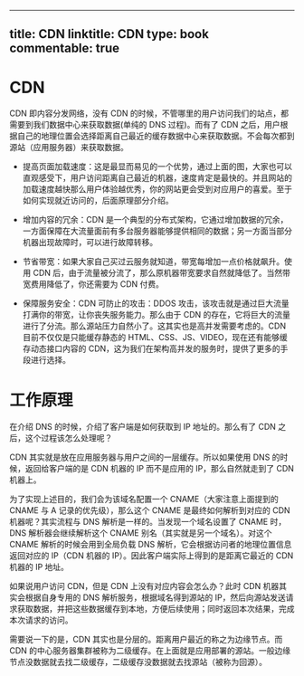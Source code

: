 
---
title: CDN
linktitle: CDN
type: book
commentable: true
---

# CDN

CDN 即内容分发网络，没有 CDN 的时候，不管哪里的用户访问我们的站点，都需要到我们数据中心来获取数据(单纯的 DNS 过程)。而有了 CDN 之后，用户根据自己的地理位置会选择距离自己最近的缓存数据中心来获取数据。不会每次都到源站（应用服务器）来获取数据。

- 提高页面加载速度：这是最显而易见的一个优势，通过上面的图，大家也可以直观感受下，用户访问距离自己最近的机器，速度肯定是最快的。并且网站的加载速度越快那么用户体验越优秀，你的网站更会受到对应用户的喜爱。至于如何实现就近访问的，后面原理部分介绍。

- 增加内容的冗余：CDN 是一个典型的分布式架构，它通过增加数据的冗余，一方面保障在大流量面前有多台服务器能够提供相同的数据；另一方面当部分机器出现故障时，可以进行故障转移。

- 节省带宽：如果大家自己买过云服务就知道，带宽每增加一点价格就飙升。使用 CDN 后，由于流量被分流了，那么原机器带宽要求自然就降低了。当然带宽费用降低了，你还需要为 CDN 付费。

- 保障服务安全：CDN 可防止的攻击：DDOS 攻击，该攻击就是通过巨大流量打满你的带宽，让你丧失服务能力。那么由于 CDN 的存在，它将巨大的流量进行了分流。那么源站压力自然小了。这其实也是高并发需要考虑的。CDN 目前不仅仅是只能缓存静态的 HTML、CSS、JS、VIDEO，现在还有能够缓存动态接口内容的 CDN，这为我们在架构高并发的服务时，提供了更多的手段进行选择。

# 工作原理

在介绍 DNS 的时候，介绍了客户端是如何获取到 IP 地址的。那么有了 CDN 之后，这个过程该怎么处理呢？

CDN 其实就是放在应用服务器与用户之间的一层缓存。所以如果使用 DNS 的时候，返回给客户端的是 CDN 机器的 IP 而不是应用的 IP，那么自然就走到了 CDN 机器上。

为了实现上述目的，我们会为该域名配置一个 CNAME（大家注意上面提到的 CNAME 与 A 记录的优先级），那么这个 CNAME 是最终如何解析到对应的 CDN 机器呢？其实流程与 DNS 解析是一样的。当发现一个域名设置了 CNAME 时，DNS 解析器会继续解析这个 CNAME 别名（其实就是另一个域名）。对这个 CNAME 解析的时候会用到全局负载 DNS 解析，它会根据访问者的地理位置信息返回对应的 IP（CDN 机器的 IP）。因此客户端实际上得到的是距离它最近的 CDN 机器的 IP 地址。

如果说用户访问 CDN，但是 CDN 上没有对应内容会怎么办？此时 CDN 机器其实会根据自身专用的 DNS 解析服务，根据域名得到源站的 IP，然后向源站发送请求获取数据，并把这些数据缓存到本地，方便后续使用；同时返回本次结果，完成本次请求的访问。

需要说一下的是，CDN 其实也是分层的。距离用户最近的称之为边缘节点。而 CDN 的中心服务器集群被称为二级缓存。在上面就是应用部署的源站。一般边缘节点没数据就去找二级缓存，二级缓存没数据就去找源站（被称为回源）。

    